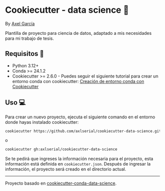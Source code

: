 # Cookiecutter - data science :cookie:
By [Axel García](https://github.com/axlserial)

Plantilla de proyecto para ciencia de datos, adaptado a mis necesidades para mi trabajo de tesis.

## Requisitos :pushpin:
- Python 3.12+
- Conda >= 24.1.2
- Cookiecutter >= 2.6.0 - Puedes seguir el siguiente tutorial para crear un entorno conda con cookiecutter: [Creación de entorno conda con Cookiecutter](cookiecutter-installation.md)

## Uso :computer:
Para crear un nuevo proyecto, ejecuta el siguiente comando en el entorno donde hayas instalado cookiecutter:

```bash
cookiecutter https://github.com/axlserial/cookiecutter-data-science.git
```
o
```bash
cookiecutter gh:axlserial/cookiecutter-data-science
```

Se te pedirá que ingreses la información necesaria para el proyecto, esta información está definida en `cookiecutter.json`. Después de ingresar la información, el proyecto será creado en el directorio actual.

---
Proyecto basado en [cookiecutter-conda-data-science](https://github.com/jvelezmagic/cookiecutter-conda-data-science).